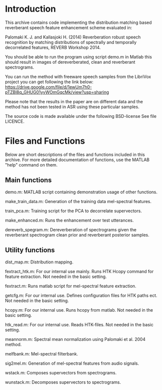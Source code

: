 Introduction
============

This archive contains code implementing the distribution matching based
reverberant speech feature enhancement scheme evaluated in:

Palomaki K. J. and Kallasjoki H. (2014) Reverberation robust speech 
recognition by matching distributions of spectrally and temporally 
decorrelated features, REVERB Workshop 2014. 

You should be able to run the program using script demo.m in Matlab
this should result in images of dereverberated, clean and
reverberant spectrograms. 

You can run the method with freeware speech samples from the LibriVox project
you can get following the link below:
https://drive.google.com/file/d/1ewUm7h0-pTZBl8q_GHUG01yvWOmGqcMk/view?usp=sharing

Please note that the results in the paper are on different data and the
method has not been tested in ASR using these particular samples.

The source code is made available under the following BSD-license
See file LICENCE.

Files and Functions
===================

Below are short descriptions of the files and functions included in
this archive.  For more detailed documentation of functions, use the
MATLAB "help" command on them.

Main functions
--------------

demo.m:
MATLAB script containing demonstration usage of other functions.

make_train_data.m:
Generation of the training data mel-spectral features.

train_pca.m:
Training script for the PCA to decorrelate supervectors.

make_enhanced.m:
Runs the enhancement over test utterances.

dereverb_spegram.m:
Dereverberation of spectrograms given the reverberant spectrogram 
clean prior and reverberant posterior samples.

Utility functions
-----------------

dist_map.m:
Distribution mapping.

fextract_htk.m:
For our internal use mainly. Runs HTK Hcopy command for feature extraction.
Not needed in the basic setting.

fextract.m:
Runs matlab script for mel-spectral feature extraction.

getcfg.m:
For our internal use. Defines configuration files for HTK paths ect.
Not needed in the basic setting.

hcopy.m:
For our internal use. Runs hcopy from matlab.
Not needed in the basic setting.

htk_read.m:
For our internal use. Reads HTK-files.
Not needed in the basic setting.

meannorm.m:
Spectral mean normalization using Palomaki et al. 2004 method.

melfbank.m:
Mel-spectral filterbank.

sig2mel.m:
Generation of mel-spectral features from audio signals.

wstack.m:
Composes supervectors from spectrograms.

wunstack.m:
Decomposes supervectors to spectrograms.
